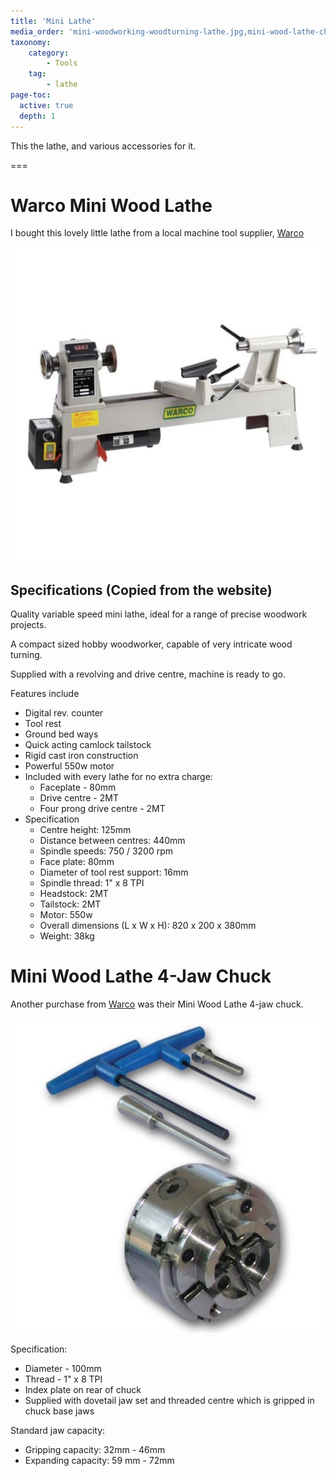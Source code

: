 ```yaml
---
title: 'Mini Lathe'
media_order: 'mini-woodworking-woodturning-lathe.jpg,mini-wood-lathe-chuck.jpg'
taxonomy:
    category:
        - Tools
    tag:
        - lathe
page-toc:
  active: true
  depth: 1
---
```


This the lathe, and various accessories for it.

===

# Warco Mini Wood Lathe

I bought this lovely little lathe from a local machine tool supplier, [Warco](https://www.warco.co.uk/wood-lathes/302917-mini-woodworking-woodturning-lathe.html)

![Warco Mini Wood Lath](mini-woodworking-woodturning-lathe.jpg?cropResize=300)

## Specifications (Copied from the website)

Quality variable speed mini lathe, ideal for a range of precise woodwork projects.

A compact sized hobby woodworker, capable of very intricate wood turning.

Supplied with a revolving and drive centre, machine is ready to go.

Features include

* Digital rev. counter
* Tool rest
* Ground bed ways
* Quick acting camlock tailstock
* Rigid cast iron construction
* Powerful 550w motor
* Included with every lathe for no extra charge:
  * Faceplate - 80mm
  * Drive centre - 2MT
  * Four prong drive centre - 2MT
* Specification
  * Centre height: 125mm
  * Distance between centres: 440mm
  * Spindle speeds: 750 / 3200 rpm
  * Face plate: 80mm
  * Diameter of tool rest support: 16mm
  * Spindle thread: 1" x 8 TPI
  * Headstock: 2MT
  * Tailstock: 2MT
  * Motor: 550w
  * Overall dimensions (L x W x H): 820 x 200 x 380mm
  * Weight: 38kg

# Mini Wood Lathe 4-Jaw Chuck

Another purchase from [Warco](https://www.warco.co.uk/woodturning-lathe-chucks-arbors/302914-mini-wood-lathe-chuck.html) was their Mini Wood Lathe 4-jaw chuck.

![Warco Mini Wood Lathe 4-jaw Chuck](mini-wood-lathe-chuck.jpg?cropResize=300)

Specification:

* Diameter - 100mm
* Thread - 1" x 8 TPI
* Index plate on rear of chuck
* Supplied with dovetail jaw set and threaded centre which is gripped in chuck base jaws

Standard jaw capacity:

* Gripping capacity: 32mm - 46mm
* Expanding capacity: 59 mm - 72mm
